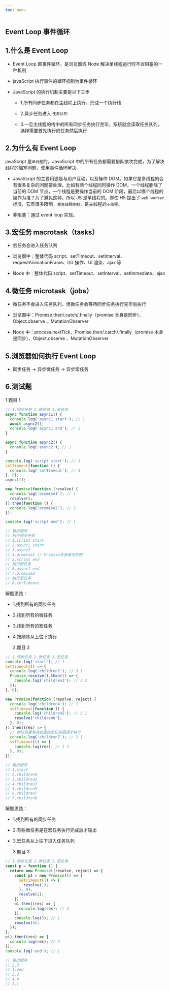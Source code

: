 ```yaml
---
toc: menu
---
```


## Event Loop 事件循环

## 1.什么是 Event Loop

- Event Loop 即事件循环，是浏览器或 Node 解决单线程运行时不会阻塞的一种机制

- javaScript 执行事件的循环机制为事件循环

- JavaScript 的执行机制主要是以下三步

  - 1.所有同步任务都在主线程上执行，形成一个执行栈

  - 2.异步任务进入 `任务队列`

  - 3.一旦主线程的栈中的所有同步任务执行完毕，系统就会读取任务队列，选择需要首先执行的任务然后执行

## 2.为什么有 Event Loop

javaScript 是`单线程`的，JavaScript 中的所有任务都需要排队依次完成，为了解决线程的阻塞问题，使用事件循环解决

- JavaScript 的主要用途是与用户互动，以及操作 DOM。如果它是多线程的会有很多复杂的问题要处理，比如有两个线程同时操作 DOM，一个线程删除了当前的 DOM 节点，一个线程是要操作当前的 DOM 阶段，最后以哪个线程的操作为准？为了避免这种，所以 JS 是单线程的。即使 H5 提出了 `web worker` 标准，它有很多限制，`受主线程控制`，是主线程的`子线程`。

- 非阻塞：通过 event loop 实现。

## 3.宏任务 macrotask（tasks）

- 宏任务会进入任务队列

- 浏览器中：整体代码 script、setTimeout、setInterval、requestAnimationFrame、I/O 操作、UI 渲染、ajax 等

- Node 中：整体代码 script、setTimeout、setInterval、setImmediate、ajax

## 4.微任务 microtask（jobs）

- 微任务不会进入任务队列，但微任务会等待同步任务执行完毕后执行

- 浏览器中：Promise.then/.catch/.finally（promise 本身是同步）、Object.observe 、MutationObserver

- Node 中：process.nextTick、Promise.then/.catch/.finally（promise 本身是同步）、Object.observe 、MutationObserver

## 5.浏览器如何执行 Event Loop

- 同步任务 -> 异步微任务 -> 异步宏任务

## 6.测试题

1.题目 1

```js
// 1.同步任务 2.微任务 3.宏任务
async function async1() {
  console.log('async1 start'); // 1
  await async2();
  console.log('async1 end'); // 2
}

async function async2() {
  console.log('async2'); // 1
}

console.log('script start'); // 1
setTimeout(function () {
  console.log('setTimeout'); // 3
}, 0);
async1();

new Promise(function (resolve) {
  console.log('promise1'); // 1
  resolve();
}).then(function () {
  console.log('promise2'); // 2
});

console.log('script end'); // 1

// 输出顺序
// 执行同步任务
// 1.script start
// 2.async1 start
// 3.async2
// 4.promise1 // Promise本身是同步的
// 5.script end
// 执行微任务
// 6.async1 end
// 7.promise2
// 执行宏任务
// 8.setTimeout
```

解题思路：

- 1.找到所有的同步任务

- 2.找到所有的微任务

- 3.找到所有的宏任务

- 4.按顺序从上往下执行

  2.题目 2

```js
// 1.同步任务 2.微任务 3.宏任务
console.log('start'); // 1
setTimeout(() => {
  console.log('children2'); // 3 1
  Promise.resolve().then(() => {
    console.log('children3'); // 3 2
  });
}, 0);

new Promise(function (resolve, reject) {
  console.log('children4'); // 1
  setTimeout(function () {
    console.log('children5'); // 3 1
    resolve('children6');
  }, 0);
}).then((res) => {
  // 微任务要等待前面的宏任务回调才执行
  console.log('children7'); // 2 1
  setTimeout(() => {
    console.log(res); // 2 3
  }, 0);
});

// 输出顺序
// 1.start
// 2.children4
// 3.children2
// 4.children3
// 5.children5
// 6.children7
// 7.children6
```

解题思路：

- 1.找到所有的同步任务

- 2.有些微任务是在宏任务执行完成后才输出

- 3.宏任务从上往下进入任务队列

  3.题目 3

```js
// 1.同步任务 2.微任务 3.宏任务
const p = function () {
  return new Promise((resolve, reject) => {
    const p1 = new Promise(() => {
      setTimeout(() => {
        resolve(1);
      }, 0);
      resolve(2);
    });
    p1.then((res) => {
      console.log(res); // 2
    });
    console.log(3); // 1
    resolve(4);
  });
};
p().then((res) => {
  console.log(res); // 2
});
console.log('end'); // 1

// 输出顺序
// 2.3
// 1.end
// 3.2
// 4.4
// 5.1
```
